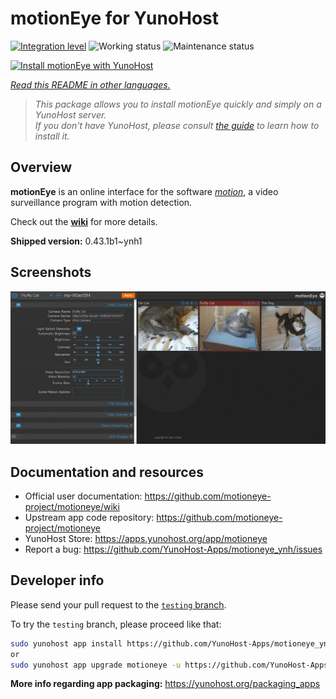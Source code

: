 <!--
N.B.: This README was automatically generated by <https://github.com/YunoHost/apps/tree/master/tools/readme_generator>
It shall NOT be edited by hand.
-->

# motionEye for YunoHost

[![Integration level](https://dash.yunohost.org/integration/motioneye.svg)](https://dash.yunohost.org/appci/app/motioneye) ![Working status](https://ci-apps.yunohost.org/ci/badges/motioneye.status.svg) ![Maintenance status](https://ci-apps.yunohost.org/ci/badges/motioneye.maintain.svg)

[![Install motionEye with YunoHost](https://install-app.yunohost.org/install-with-yunohost.svg)](https://install-app.yunohost.org/?app=motioneye)

*[Read this README in other languages.](./ALL_README.md)*

> *This package allows you to install motionEye quickly and simply on a YunoHost server.*  
> *If you don't have YunoHost, please consult [the guide](https://yunohost.org/install) to learn how to install it.*

## Overview

**motionEye** is an online interface for the software [_motion_](https://motion-project.github.io/), a video surveillance program with motion detection.

Check out the [__wiki__](https://github.com/motioneye-project/motioneye/wiki) for more details.

**Shipped version:** 0.43.1b1~ynh1

## Screenshots

![Screenshot of motionEye](./doc/screenshots/example.png)

## Documentation and resources

- Official user documentation: <https://github.com/motioneye-project/motioneye/wiki>
- Upstream app code repository: <https://github.com/motioneye-project/motioneye>
- YunoHost Store: <https://apps.yunohost.org/app/motioneye>
- Report a bug: <https://github.com/YunoHost-Apps/motioneye_ynh/issues>

## Developer info

Please send your pull request to the [`testing` branch](https://github.com/YunoHost-Apps/motioneye_ynh/tree/testing).

To try the `testing` branch, please proceed like that:

```bash
sudo yunohost app install https://github.com/YunoHost-Apps/motioneye_ynh/tree/testing --debug
or
sudo yunohost app upgrade motioneye -u https://github.com/YunoHost-Apps/motioneye_ynh/tree/testing --debug
```

**More info regarding app packaging:** <https://yunohost.org/packaging_apps>
